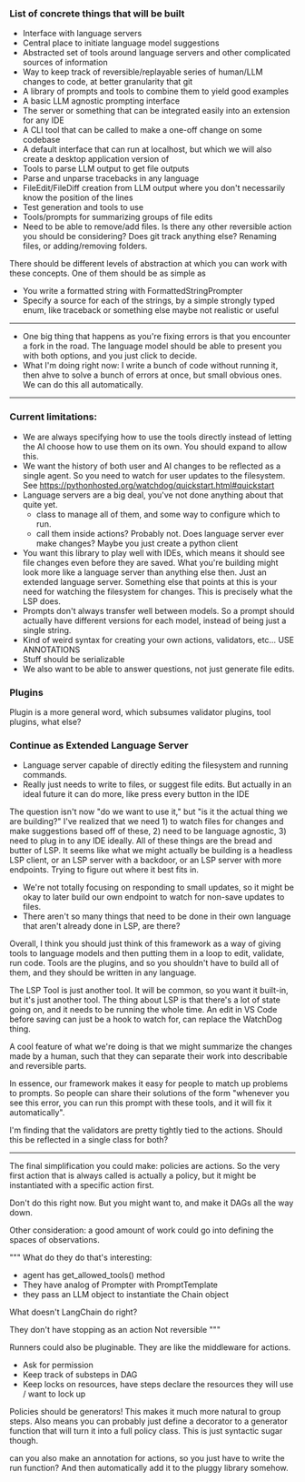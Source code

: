 ### List of concrete things that will be built

- Interface with language servers
- Central place to initiate language model suggestions
- Abstracted set of tools around language servers and other complicated sources of information
- Way to keep track of reversible/replayable series of human/LLM changes to code, at better granularity that git
- A library of prompts and tools to combine them to yield good examples
- A basic LLM agnostic prompting interface
- The server or something that can be integrated easily into an extension for any IDE
- A CLI tool that can be called to make a one-off change on some codebase
- A default interface that can run at localhost, but which we will also create a desktop application version of
- Tools to parse LLM output to get file outputs
- Parse and unparse tracebacks in any language
- FileEdit/FileDiff creation from LLM output where you don't necessarily know the position of the lines
- Test generation and tools to use
- Tools/prompts for summarizing groups of file edits
- Need to be able to remove/add files. Is there any other reversible action you should be considering? Does git track anything else? Renaming files, or adding/removing folders.

There should be different levels of abstraction at which you can work with these concepts. One of them should be as simple as

- You write a formatted string with FormattedStringPrompter
- Specify a source for each of the strings, by a simple strongly typed enum, like traceback or something else
  maybe not realistic or useful

---

- One big thing that happens as you're fixing errors is that you encounter a fork in the road. The language model should be able to present you with both options, and you just click to decide.
- What I'm doing right now: I write a bunch of code without running it, then ahve to solve a bunch of errors at once, but small obvious ones. We can do this all automatically.

---

### Current limitations:

- We are always specifying how to use the tools directly instead of letting the AI choose how to use them on its own. You should expand to allow this.
- We want the history of both user and AI changes to be reflected as a single agent. So you need to watch for user updates to the filesystem. See https://pythonhosted.org/watchdog/quickstart.html#quickstart
- Language servers are a big deal, you've not done anything about that quite yet.
  - class to manage all of them, and some way to configure which to run.
  - call them inside actions? Probably not. Does language server ever make changes? Maybe you just create a python client
- You want this library to play well with IDEs, which means it should see file changes even before they are saved. What you're building might look more like a language server than anything else then. Just an extended language server. Something else that points at this is your need for watching the filesystem for changes. This is precisely what the LSP does.
- Prompts don't always transfer well between models. So a prompt should actually have different versions for each model, instead of being just a single string.
- Kind of weird syntax for creating your own actions, validators, etc... USE ANNOTATIONS
- Stuff should be serializable
- We also want to be able to answer questions, not just generate file edits.

### Plugins

Plugin is a more general word, which subsumes validator plugins, tool plugins, what else?

### Continue as Extended Language Server

- Language server capable of directly editing the filesystem and running commands.
- Really just needs to write to files, or suggest file edits. But actually in an ideal future it can do more, like press every button in the IDE

The question isn't now "do we want to use it," but "is it the actual thing we are building?" I've realized that we need 1) to watch files for changes and make suggestions based off of these, 2) need to be language agnostic, 3) need to plug in to any IDE ideally. All of these things are the bread and butter of LSP. It seems like what we might actually be building is a headless LSP client, or an LSP server with a backdoor, or an LSP server with more endpoints. Trying to figure out where it best fits in.

- We're not totally focusing on responding to small updates, so it might be okay to later build our own endpoint to watch for non-save updates to files.
- There aren't so many things that need to be done in their own language that aren't already done in LSP, are there?

Overall, I think you should just think of this framework as a way of giving tools to language models and then putting them in a loop to edit, validate, run code. Tools are the plugins, and so you shouldn't have to build all of them, and they should be written in any language.

The LSP Tool is just another tool. It will be common, so you want it built-in, but it's just another tool.
The thing about LSP is that there's a lot of state going on, and it needs to be running the whole time.
An edit in VS Code before saving can just be a hook to watch for, can replace the WatchDog thing.

A cool feature of what we're doing is that we might summarize the changes made by a human, such that they can separate their work into describable and reversible parts.

In essence, our framework makes it easy for people to match up problems to prompts. So people can share their solutions of the form "whenever you see this error, you can run this prompt with these tools, and it will fix it automatically".

I'm finding that the validators are pretty tightly tied to the actions. Should this be reflected in a single class for both?

---

The final simplification you could make: policies are actions. So the very first action that is always called is actually a policy, but it might be instantiated with a specific action first.

Don't do this right now. But you might want to, and make it DAGs all the way down.

Other consideration: a good amount of work could go into defining the spaces of observations.

"""
What do they do that's interesting:

- agent has get_allowed_tools() method
- They have analog of Prompter with PromptTemplate
- they pass an LLM object to instantiate the Chain object

What doesn't LangChain do right?

They don't have stopping as an action
Not reversible
"""

Runners could also be pluginable. They are like the middleware for actions.

- Ask for permission
- Keep track of substeps in DAG
- Keep locks on resources, have steps declare the resources they will use / want to lock up

Policies should be generators! This makes it much more natural to group steps. Also means you can probably just define a decorator to a generator function that will turn it into a full policy class.
This is just syntactic sugar though.

can you also make an annotation for actions, so you just have to write the run function? And then automatically add it to the pluggy library somehow.
